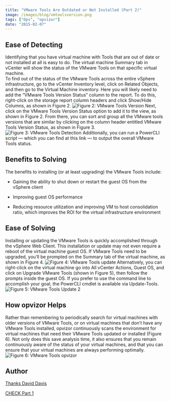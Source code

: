 ```yaml
---
title: "VMware Tools Are Outdated or Not Installed (Part 2)"
image: /images/blog/vmtoolsversion.png
tags: ["Ops", "opvizor"]
date: "2015-02-07"
---
```


## Ease of Detecting

Identifying that you have virtual machine with Tools that are out of date or not installed at all is easy to do. The virtual machine Summary tab in vCenter will show the status of the VMware Tools on that specific virtual machine.  
To find out of the status of the VMware Tools across the entire vSphere infrastructure, go to the vCenter Inventory level, click on Related Objects, and then go to the Virtual Machine inventory. Here you will likely need to add the “VMware Tools Version Status” column to the report. To do this, right-click on the storage report column headers and click Show/Hide Columns, as shown in Figure 2. 
![Figure 2: VMware Tools Version](/images/blog/vmtoolsversion.png)
Next, click on the VMware Tools Version Status option to add it to the view, as shown in Figure 2. From there, you can sort and group all the VMware tools versions that are similar by clicking on the column header entitled VMware Tools Version Status, as shown in Figure 3. 
![Figure 3: VMware Tools Detection](/images/blog/vmtoolsdetection.png)
Additionally, you can run a PowerCLI script — which you can find at this link — to output the overall VMware Tools status.

## Benefits to Solving

The benefits to installing (or at least upgrading) the VMware Tools include:

- Gaining the ability to shut down or restart the guest OS from the vSphere client

- Improving guest OS performance
- Reducing resource utilization and improving VM to host consolidation ratio, which improves the ROI for the virtual infrastructure environment

## Ease of Solving

Installing or updating the VMware Tools is quickly accomplished through the vSphere Web Client. This installation or update may not even require a reboot of the virtual machine guest OS. If VMware Tools need to be upgraded, you’ll be prompted on the Summary tab of the virtual machine, as shown in Figure 4. 
![Figure 4: VMware Tools update](/images/blog/vmtoolsupdate.png)
Alternatively, you can right-click on the virtual machine go into All vCenter Actions, Guest OS, and click on Upgrade VMware Tools (shown in Figure 5), then follow the prompts inside the guest OS. If you prefer to use the command line to accomplish your goal, the PowerCLI cmdlet is available via Update-Tools. ![Figure 5: VMware Tools Update 2](/images/blog/vmtoolsupdate2.png)

## How opvizor Helps

Rather than remembering to periodically search for virtual machines with older versions of VMware Tools, or on virtual machines that don’t have any VMware Tools installed, opvizor continuously scans the environment for virtual machines that need their VMware Tools updated or installed (Figure 6). Not only does this save analysis time, it also ensures that you remain continuously aware of the status of your virtual machines, and that you can ensure that your virtual machines are always performing optimally.  
![Figure 6: VMware Tools opvizor](/images/blog/vmtools-1024x302.png)

## Author

[Thanks David Davis](http://www.actualtechmedia.com/david-m-davis/)  
  
[CHECK Part 1](https://www.opvizor.com/?p=4989)
